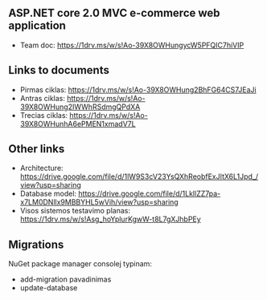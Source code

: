 ## ASP.NET core 2.0 MVC e-commerce web application

* Team doc: https://1drv.ms/w/s!Ao-39X8OWHungycW5PFQIC7hiVIP

## Links to documents

* Pirmas ciklas: https://1drv.ms/w/s!Ao-39X8OWHung2BhFG64CS7JEaJi
* Antras ciklas: https://1drv.ms/w/s!Ao-39X8OWHung2IWWhRSdmgQPdXA
* Trecias ciklas: https://1drv.ms/w/s!Ao-39X8OWHunhA6ePMEN1xmadV7L

## Other links

* Architecture: https://drive.google.com/file/d/1lW9S3cV23YsQXhReobfExJItX6L1Jpd_/view?usp=sharing
* Database model: https://drive.google.com/file/d/1LkllZZ7pa-x7LM0DNllx9MBBYHL5wVih/view?usp=sharing
* Visos sistemos testavimo planas: https://1drv.ms/w/s!Asg_hoYplurKgwW-t8L7gXJhbPEy

## Migrations

NuGet package manager consolej typinam:
* add-migration pavadinimas
* update-database
